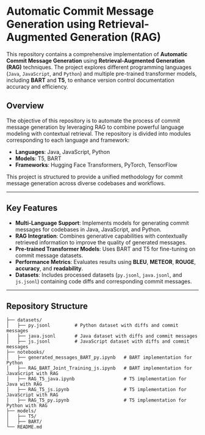 # Automatic Commit Message Generation using Retrieval-Augmented Generation (RAG)

This repository contains a comprehensive implementation of **Automatic Commit Message Generation** using **Retrieval-Augmented Generation (RAG)** techniques. The project explores different programming languages (`Java`, `JavaScript`, and `Python`) and multiple pre-trained transformer models, including **BART** and **T5**, to enhance version control documentation accuracy and efficiency.

## Overview

The objective of this repository is to automate the process of commit message generation by leveraging RAG to combine powerful language modeling with contextual retrieval. The repository is divided into modules corresponding to each language and framework:

- **Languages**: Java, JavaScript, Python
- **Models**: T5, BART
- **Frameworks**: Hugging Face Transformers, PyTorch, TensorFlow

This project is structured to provide a unified methodology for commit message generation across diverse codebases and workflows.

---

## Key Features

- **Multi-Language Support**: Implements models for generating commit messages for codebases in Java, JavaScript, and Python.
- **RAG Integration**: Combines generative capabilities with contextually retrieved information to improve the quality of generated messages.
- **Pre-trained Transformer Models**: Uses BART and T5 for fine-tuning on commit message datasets.
- **Performance Metrics**: Evaluates results using **BLEU**, **METEOR**, **ROUGE**, **accuracy**, and **readability**.
- **Datasets**: Includes processed datasets (`py.jsonl`, `java.jsonl`, and `js.jsonl`) containing code diffs and corresponding commit messages.

---

## Repository Structure

```plaintext
├── datasets/
│   ├── py.jsonl         # Python dataset with diffs and commit messages
│   ├── java.jsonl       # Java dataset with diffs and commit messages
│   ├── js.jsonl         # JavaScript dataset with diffs and commit messages
├── notebooks/
│   ├── generated_messages_BART_py.ipynb   # BART implementation for Python
│   ├── RAG_BART_Joint_Training_js.ipynb   # BART implementation for JavaScript with RAG
│   ├── RAG_T5_java.ipynb                  # T5 implementation for Java with RAG
│   ├── RAG_T5_js.ipynb                    # T5 implementation for JavaScript with RAG
│   ├── RAG_T5_py.ipynb                    # T5 implementation for Python with RAG
├── models/
│   ├── T5/
│   ├── BART/
└── README.md
